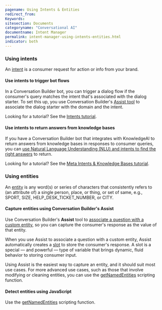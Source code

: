 ```yaml
---
pagename: Using Intents & Entities
redirect_from:
Keywords:
sitesection: Documents
categoryname: "Conversational AI"
documentname: Intent Manager
permalink: intent-manager-using-intents-entities.html
indicator: both
---
```


### Using intents

An [intent](intent-manager-key-terms-concepts.html#intents) is a consumer request for action or info from your brand.

#### Use intents to trigger bot flows

In a Conversation Builder bot, you can trigger a dialog flow if the consumer's query matches the intent that's associated with the dialog starter. To set this up, you use Conversation Builder's [Assist tool](conversation-builder-assist.html) to associate the dialog starter with the domain and the intent.

Looking for a tutorial? See the [Intents tutorial](tutorials-guides-getting-started-with-bot-building-intents.html).

#### Use intents to return answers from knowledge bases

If you have a Conversation Builder bot that integrates with KnowledgeAI to return answers from knowledge bases in responses to consumer queries, you can [use Natural Language Understanding (NLU) and intents to find the right answers](knowledgeai-using-intents-with-kbs.html) to return.

Looking for a tutorial? See the [Meta Intents & Knowledge Bases tutorial](tutorials-guides-bot-groups-other-techniques-meta-intents-knowledge-bases.html).

### Using entities

An [entity](intent-manager-key-terms-concepts.html#entities) is any word(s) or series of characters that consistently refers to (an attribute of) a single person, place, or thing, or set of same, e.g., SPORT, SIZE, HELP_DESK_TICKET_NUMBER, or CITY.

#### Capture entities using Conversation Builder's Assist

Use Conversation Builder's **Assist** tool to [associate a question with a custom entity](conversation-builder-assist.html#associate-a-question-with-an-entity), so you can capture the consumer's response as the value of that entity.

When you use Assist to associate a question with a custom entity, Assist automatically creates a [slot](conversation-builder-variables-slots-slots.html) to store the consumer's response. A slot is a special &mdash; and powerful &mdash; type of variable that brings dynamic, fluid behavior to storing consumer input.

Using Assist is the easiest way to capture an entity, and it should suit most use cases. For more advanced use cases, such as those that involve modifying or cleaning entities, you can use the [getNamedEntities](conversation-builder-scripting-functions-get-set-session-data.html#get-named-entities) scripting function.

#### Detect entities using JavaScript

Use the [getNamedEntities](conversation-builder-scripting-functions-get-set-session-data.html#get-named-entities) scripting function.